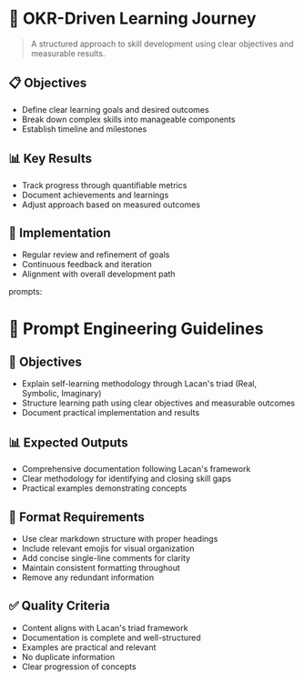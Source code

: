 # 🎯 OKR-Driven Learning Journey

> A structured approach to skill development using clear objectives and measurable results.

## 📋 Objectives
- Define clear learning goals and desired outcomes
- Break down complex skills into manageable components
- Establish timeline and milestones

## 📊 Key Results
- Track progress through quantifiable metrics
- Document achievements and learnings
- Adjust approach based on measured outcomes

## 🔄 Implementation
- Regular review and refinement of goals
- Continuous feedback and iteration
- Alignment with overall development path


prompts:
# 🎯 Prompt Engineering Guidelines

## 🎨 Objectives
- Explain self-learning methodology through Lacan's triad (Real, Symbolic, Imaginary)
- Structure learning path using clear objectives and measurable outcomes
- Document practical implementation and results

## 📊 Expected Outputs
- Comprehensive documentation following Lacan's framework
- Clear methodology for identifying and closing skill gaps
- Practical examples demonstrating concepts

## 📝 Format Requirements
- Use clear markdown structure with proper headings
- Include relevant emojis for visual organization
- Add concise single-line comments for clarity
- Maintain consistent formatting throughout
- Remove any redundant information

## ✅ Quality Criteria
- Content aligns with Lacan's triad framework
- Documentation is complete and well-structured
- Examples are practical and relevant
- No duplicate information
- Clear progression of concepts